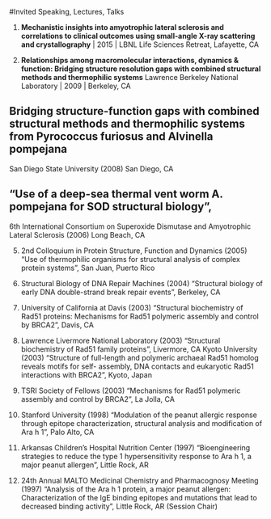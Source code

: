 #Invited Speaking, Lectures, Talks
1. **Mechanistic insights into amyotrophic lateral sclerosis and correlations to clinical outcomes using small-angle X-ray scattering and crystallography** | 2015 | LBNL Life Sciences Retreat, Lafayette, CA

2. **Relationships among macromolecular interactions, dynamics & function: Bridging structure resolution gaps with combined structural methods and thermophilic systems** Lawrence Berkeley National Laboratory | 2009 | Berkeley, CA

## Bridging structure-function gaps with combined structural methods and thermophilic systems from Pyrococcus furiosus and Alvinella pompejana
San Diego State University (2008) San Diego, CA

## “Use of a deep-sea thermal vent worm A. pompejana for SOD structural biology”, 
6th International Consortium on Superoxide Dismutase and Amyotrophic Lateral Sclerosis (2006) Long Beach, CA

5. 2nd Colloquium in Protein Structure, Function and Dynamics (2005) “Use of thermophilic organisms for structural analysis of complex protein systems”, San Juan, Puerto Rico

6. Structural Biology of DNA Repair Machines (2004) “Structural biology of early DNA double-strand break repair events”, Berkeley, CA

7. University of California at Davis (2003) “Structural biochemistry of Rad51 proteins: Mechanisms for Rad51 polymeric assembly and control by BRCA2”, Davis, CA

8. Lawrence Livermore National Laboratory (2003) “Structural biochemistry of Rad51 family proteins”, Livermore, CA Kyoto University (2003) “Structure of full-length and polymeric archaeal Rad51 homolog reveals motifs for self-
assembly, DNA contacts and eukaryotic Rad51 interactions with BRCA2”, Kyoto, Japan

9. TSRI Society of Fellows (2003) “Mechanisms for Rad51 polymeric assembly and control by BRCA2”, La Jolla, CA

10. Stanford University (1998) “Modulation of the peanut allergic response through epitope characterization, structural analysis and modification of Ara h 1”, Palo Alto, CA

11. Arkansas Children’s Hospital Nutrition Center (1997) “Bioengineering strategies to reduce the type 1 hypersensitivity response to Ara h 1, a major peanut allergen”, Little Rock, AR

12. 24th Annual MALTO Medicinal Chemistry and Pharmacognosy Meeting (1997) “Analysis of the Ara h 1 protein, a major peanut allergen: Characterization of the IgE binding epitopes and mutations that lead to decreased binding activity”, Little Rock, AR (Session Chair)